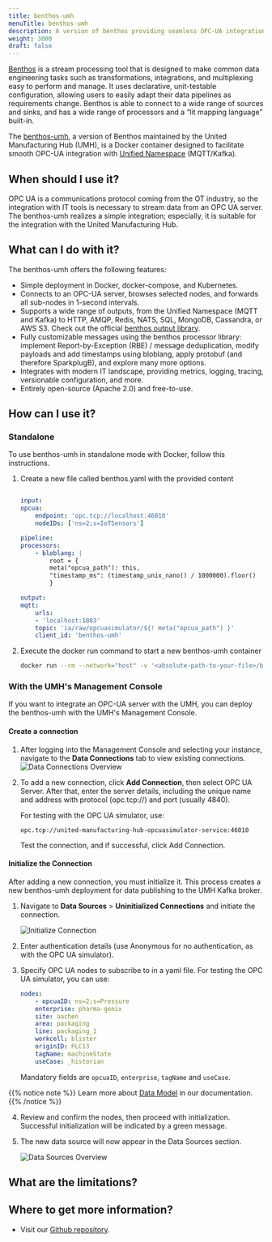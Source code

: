 ```yaml
---
title: benthos-umh
menuTitle: benthos-umh
description: A version of benthos providing seamless OPC-UA integration with the Unified Namespace
weight: 3000
draft: false
---
```


[Benthos](https://www.benthos.dev/docs/about) is a stream processing tool that is designed to make common data engineering tasks such as transformations, integrations, and multiplexing easy to perform and manage. It uses declarative, unit-testable configuration, allowing users to easily adapt their data pipelines as requirements change. Benthos is able to connect to a wide range of sources and sinks, and has a wide range of processors and a “lit mapping language” built-in. 

The [benthos-umh](https://github.com/united-manufacturing-hub/benthos-umh), a version of Benthos maintained by the United Manufacturing Hub (UMH), is a Docker container designed to facilitate smooth OPC-UA integration with [Unified Namespace](https://learn.umh.app/lesson/introduction-into-it-ot-unified-namespace/) (MQTT/Kafka).

## When should I use it?
OPC UA is a communications protocol coming from the OT industry, so the integration with IT tools is necessary to stream data from an OPC UA server. The benthos-umh realizes a simple integration; especially, it is suitable for the integration with the United Manufacturing Hub.

## What can I do with it?
The benthos-umh offers the following features:

- Simple deployment in Docker, docker-compose, and Kubernetes.
- Connects to an OPC-UA server, browses selected nodes, and forwards all sub-nodes in 1-second intervals.
- Supports a wide range of outputs, from the Unified Namespace (MQTT and Kafka) to HTTP, AMQP, Redis, NATS, SQL, MongoDB, Cassandra, or AWS S3. Check out the official [benthos output library](https://www.benthos.dev/docs/components/outputs/about/).
- Fully customizable messages using the benthos processor library: implement Report-by-Exception (RBE) / message deduplication, modify payloads and add timestamps using bloblang, apply protobuf (and therefore SparkplugB), and explore many more options.
- Integrates with modern IT landscape, providing metrics, logging, tracing, versionable configuration, and more.
- Entirely open-source (Apache 2.0) and free-to-use.


## How can I use it?

### Standalone
To use benthos-umh in standalone mode with Docker, follow this instructions.
1. Create a new file called benthos.yaml with the provided content
    ``` yaml

    input:
    opcua:
        endpoint: 'opc.tcp://localhost:46010'
        nodeIDs: ['ns=2;s=IoTSensors']

    pipeline:
    processors:
        - bloblang: |
            root = {
            meta("opcua_path"): this,
            "timestamp_ms": (timestamp_unix_nano() / 1000000).floor()
            }

    output:
    mqtt:
        urls:
        - 'localhost:1883'
        topic: 'ia/raw/opcuasimulator/${! meta("opcua_path") }'
        client_id: 'benthos-umh'
    ```

2. Execute the docker run command to start a new benthos-umh container 
    ``` bash
    docker run --rm --network="host" -v '<absolute-path-to-your-file>/benthos.yaml:/benthos.yaml' ghcr.io/united-manufacturing-hub/benthos-umh:latest
    ```
    
### With the UMH's Management Console

If you want to integrate an OPC-UA server with the UMH, you can deploy the benthos-umh with the UMH's Management Console. 

#### Create a connection
1. After logging into the Management Console and selecting your instance, navigate to the **Data Connections** tab to view existing connections.
![Data Connections Overview](/images/getstarted/dataAcquisitionManipulation/dataConnectionsOverview.png?width=80%)

2. To add a new connection, click **Add Connection**, then select OPC UA Server. After that, enter the server details, including the unique name and address with protocol (opc.tcp://) and port (usually 4840).

    For testing with the OPC UA simulator, use:
    ``` text
    opc.tcp://united-manufacturing-hub-opcuasimulator-service:46010
    ```

    Test the connection, and if successful, click Add Connection.

#### Initialize the Connection
After adding a new connection, you must initialize it. This process creates a new benthos-umh deployment for data publishing to the UMH Kafka broker.

1. Navigate to **Data Sources** > **Uninitialized Connections** and initiate the connection.

    ![Initialize Connection](/images/getstarted/dataAcquisitionManipulation/initializeConnection.png?width=80%)

2. Enter authentication details (use Anonymous for no authentication, as with the OPC UA simulator).

3. Specify OPC UA nodes to subscribe to in a yaml file. For testing the OPC UA simulator, you can use:

    ```yaml
    nodes:
        - opcuaID: ns=2;s=Pressure
        enterprise: pharma-genix
        site: aachen
        area: packaging
        line: packaging_1
        workcell: blister
        originID: PLC13
        tagName: machineState
        useCase: _historian
    ```

    Mandatory fields are `opcuaID`, `enterprise`, `tagName` and `useCase`.

{{% notice note %}}
Learn more about [Data Model](/docs/datamodel) in our documentation.
{{% /notice %}}

4. Review and confirm the nodes, then proceed with initialization. Successful initialization will be indicated by a green message.

5. The new data source will now appear in the Data Sources section.

    ![Data Sources Overview](/images/getstarted/dataAcquisitionManipulation/dataSourcesOverview.png?width=80%)


## What are the limitations?


## Where to get more information?
- Visit our [Github repository](https://github.com/united-manufacturing-hub/benthos-umh).